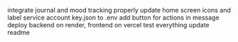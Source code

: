 integrate journal and mood tracking properly
update home screen icons and label
service account key.json to .env
add button for actions in message
deploy backend on render, frontend on vercel
test everything
update readme
